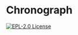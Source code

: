 # Chronograph

[![EPL-2.0 License](https://img.shields.io/badge/License-EPL--2.0-brightgreen.svg)](https://github.com/arsysop/chronograph/blob/master/LICENSE)
